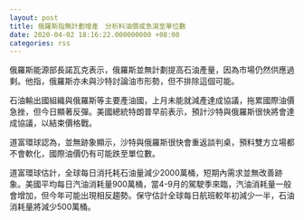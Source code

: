```yaml
---
layout: post
title: 俄羅斯指無計劃增產　分析料油價或急瀉至單位數
date: 2020-04-02 18:16:22.000000000 +08:00
categories: rss
---
```


俄羅斯能源部長諾瓦克表示，俄羅斯並無計劃提高石油產量，因為市場仍然供應過剩。他指，俄羅斯亦未與沙特討論油市形勢，但不排除這個可能。

石油輸出國組織與俄羅斯等主要產油國，上月未能就減產達成協議，拖累國際油價急挫，但今日顯著反彈。美國總統特朗普早前表示，預計沙特與俄羅斯很快將會達成協議，以結束價格戰。

道富環球認為，並無跡象顯示，沙特與俄羅斯很快會重返談判桌，預料雙方立場都不會軟化，國際油價仍有可能跌至單位數。

道富環球估計，全球每日消托耗石油量減少2000萬桶，短期內需求並無改善跡象。美國平均每日汽油消耗量900萬桶，當4-9月的駕駛季來臨，汽油消耗量一般會增加，但今年可能出現相反趨勢。保守估計全球每日航班較年初減少一半，石油消耗量將減少500萬桶。
